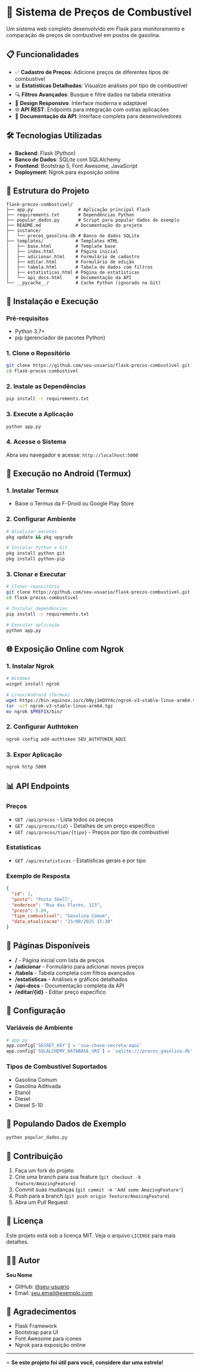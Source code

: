 # 🚗 Sistema de Preços de Combustível

Um sistema web completo desenvolvido em Flask para monitoramento e comparação de preços de combustível em postos de gasolina.

## 📋 Funcionalidades

- ✅ **Cadastro de Preços**: Adicione preços de diferentes tipos de combustível
- 📊 **Estatísticas Detalhadas**: Visualize análises por tipo de combustível
- 🔍 **Filtros Avançados**: Busque e filtre dados na tabela interativa
- 📱 **Design Responsivo**: Interface moderna e adaptável
- 🌐 **API REST**: Endpoints para integração com outras aplicações
- 📖 **Documentação da API**: Interface completa para desenvolvedores

## 🛠️ Tecnologias Utilizadas

- **Backend**: Flask (Python)
- **Banco de Dados**: SQLite com SQLAlchemy
- **Frontend**: Bootstrap 5, Font Awesome, JavaScript
- **Deployment**: Ngrok para exposição online

## 📁 Estrutura do Projeto

```
flask-precos-combustivel/
├── app.py                 # Aplicação principal Flask
├── requirements.txt       # Dependências Python
├── popular_dados.py       # Script para popular dados de exemplo
├── README.md             # Documentação do projeto
├── instance/
│   └── precos_gasolina.db # Banco de dados SQLite
├── templates/            # Templates HTML
│   ├── base.html         # Template base
│   ├── index.html        # Página inicial
│   ├── adicionar.html    # Formulário de cadastro
│   ├── editar.html       # Formulário de edição
│   ├── tabela.html       # Tabela de dados com filtros
│   ├── estatisticas.html # Página de estatísticas
│   └── api_docs.html     # Documentação da API
└── __pycache__/          # Cache Python (ignorado no Git)
```

## 🚀 Instalação e Execução

### Pré-requisitos
- Python 3.7+
- pip (gerenciador de pacotes Python)

### 1. Clone o Repositório
```bash
git clone https://github.com/seu-usuario/flask-precos-combustivel.git
cd flask-precos-combustivel
```

### 2. Instale as Dependências
```bash
pip install -r requirements.txt
```

### 3. Execute a Aplicação
```bash
python app.py
```

### 4. Acesse o Sistema
Abra seu navegador e acesse: `http://localhost:5000`

## 📱 Execução no Android (Termux)

### 1. Instalar Termux
- Baixe o Termux da F-Droid ou Google Play Store

### 2. Configurar Ambiente
```bash
# Atualizar pacotes
pkg update && pkg upgrade

# Instalar Python e Git
pkg install python git
pkg install python-pip
```

### 3. Clonar e Executar
```bash
# Clonar repositório
git clone https://github.com/seu-usuario/flask-precos-combustivel.git
cd flask-precos-combustivel

# Instalar dependências
pip install -r requirements.txt

# Executar aplicação
python app.py
```

## 🌐 Exposição Online com Ngrok

### 1. Instalar Ngrok
```bash
# Windows
winget install ngrok

# Linux/Android (Termux)
wget https://bin.equinox.io/c/bNyj1mQVY4c/ngrok-v3-stable-linux-arm64.tgz
tar -xzf ngrok-v3-stable-linux-arm64.tgz
mv ngrok $PREFIX/bin/
```

### 2. Configurar Authtoken
```bash
ngrok config add-authtoken SEU_AUTHTOKEN_AQUI
```

### 3. Expor Aplicação
```bash
ngrok http 5000
```

## 📊 API Endpoints

### Preços
- `GET /api/precos` - Lista todos os preços
- `GET /api/precos/{id}` - Detalhes de um preço específico
- `GET /api/precos/tipo/{tipo}` - Preços por tipo de combustível

### Estatísticas
- `GET /api/estatisticas` - Estatísticas gerais e por tipo

### Exemplo de Resposta
```json
{
  "id": 1,
  "posto": "Posto Shell",
  "endereco": "Rua das Flores, 123",
  "preco": 5.89,
  "tipo_combustivel": "Gasolina Comum",
  "data_atualizacao": "23/08/2025 15:30"
}
```

## 🎨 Páginas Disponíveis

- **/** - Página inicial com lista de preços
- **/adicionar** - Formulário para adicionar novos preços
- **/tabela** - Tabela completa com filtros avançados
- **/estatisticas** - Análises e gráficos detalhados
- **/api-docs** - Documentação completa da API
- **/editar/{id}** - Editar preço específico

## 🔧 Configuração

### Variáveis de Ambiente
```python
# app.py
app.config['SECRET_KEY'] = 'sua-chave-secreta-aqui'
app.config['SQLALCHEMY_DATABASE_URI'] = 'sqlite:///precos_gasolina.db'
```

### Tipos de Combustível Suportados
- Gasolina Comum
- Gasolina Aditivada
- Etanol
- Diesel
- Diesel S-10

## 📝 Populando Dados de Exemplo

```bash
python popular_dados.py
```

## 🤝 Contribuição

1. Faça um fork do projeto
2. Crie uma branch para sua feature (`git checkout -b feature/AmazingFeature`)
3. Commit suas mudanças (`git commit -m 'Add some AmazingFeature'`)
4. Push para a branch (`git push origin feature/AmazingFeature`)
5. Abra um Pull Request

## 📄 Licença

Este projeto está sob a licença MIT. Veja o arquivo `LICENSE` para mais detalhes.

## 👨‍💻 Autor

**Seu Nome**
- GitHub: [@seu-usuario](https://github.com/seu-usuario)
- Email: seu.email@exemplo.com

## 🙏 Agradecimentos

- Flask Framework
- Bootstrap para UI
- Font Awesome para ícones
- Ngrok para exposição online

---

⭐ **Se este projeto foi útil para você, considere dar uma estrela!**